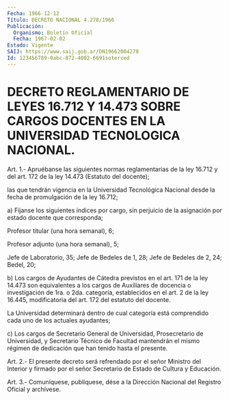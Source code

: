```yaml
---
Fecha: 1966-12-12
Título: DECRETO NACIONAL 4.278/1966
Publicación:
  Organismo: Boletín Oficial
  Fecha: 1967-02-02
Estado: Vigente
SAIJ: https://www.saij.gob.ar/DN19662004278
Id: 123456789-0abc-872-4002-6691soterced
---
```

# DECRETO REGLAMENTARIO DE LEYES 16.712 Y 14.473 SOBRE CARGOS DOCENTES EN LA UNIVERSIDAD TECNOLOGICA NACIONAL.

<a id="1"></a>
Art. 1.- Apruébanse las siguientes normas reglamentarias de la ley 16.712  y del art. 172 de la ley 14.473 (Estatuto del docente);

las que tendrán  vigencia  en  la  Universidad Tecnológica Nacional desde la fecha de promulgación de la ley 16.712;

a) Fíjanse los siguientes índices por  cargo,  sin  perjuicio de la asignación por estado docente que corresponda;

Profesor titular (una hora semanal), 6;

Profesor adjunto (una hora semanal), 5;

Jefe de Laboratorio, 35; Jefe de Bedeles de 1, 28; Jefe  de Bedeles de 2, 24; Bedel, 20;

b) Los cargos de Ayudantes de Cátedra previstos en el art.  171  de la  ley  14.473  son  equivalentes  a  los  cargos de Auxiliares de docencia o investigación de 1ra. o 2da. categoría,  establecidos en el  art.  2  de  la  ley  16.445,  modificatoria  del art. 172  del estatuto del docente.

La    Universidad  determinará  dentro  de  cual  categoría    está comprendido cada uno de los actuales ayudantes;

c) Los  cargos  de Secretario General de Universidad, Prosecretario de Universidad, y  Secretario  Técnico  de  Facultad  mantendrán el mismo  régimen  de  dedicación  que  han  tenido hasta el presente.

<a id="2"></a>
Art.  2.-  El  presente  decreto  será refrendado por el señor Ministro del Interior y firmado por el señor  Secretario  de Estado de Cultura y Educación.

<a id="3"></a>
Art. 3.- Comuníquese, publíquese, dése a la Dirección Nacional del Registro Oficial y archívese.